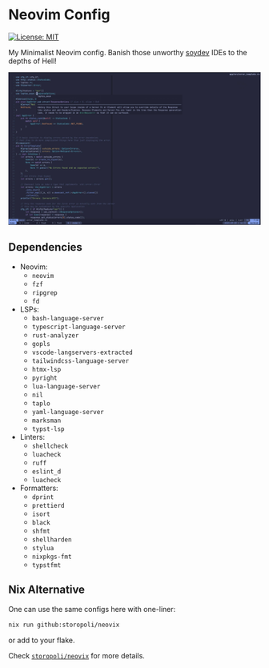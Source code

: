 # Neovim Config

[![License: MIT](https://img.shields.io/badge/License-MIT-yellow.svg)](https://opensource.org/licenses/MIT)

My Minimalist Neovim config.
Banish those unworthy [soydev](https://storopoli.io/2023-11-10-2023-11-13-soydev/)
IDEs to the depths of Hell!

![Screenshot](./screenshot.jpg)

## Dependencies

- Neovim:
  - `neovim`
  - `fzf`
  - `ripgrep`
  - `fd`
- LSPs:
  - `bash-language-server`
  - `typescript-language-server`
  - `rust-analyzer`
  - `gopls`
  - `vscode-langservers-extracted`
  - `tailwindcss-language-server`
  - `htmx-lsp`
  - `pyright`
  - `lua-language-server`
  - `nil`
  - `taplo`
  - `yaml-language-server`
  - `marksman`
  - `typst-lsp`
- Linters:
  - `shellcheck`
  - `luacheck`
  - `ruff`
  - `eslint_d`
  - `luacheck`
- Formatters:
  - `dprint`
  - `prettierd`
  - `isort`
  - `black`
  - `shfmt`
  - `shellharden`
  - `stylua`
  - `nixpkgs-fmt`
  - `typstfmt`

## Nix Alternative

One can use the same configs here with one-liner:

```bash
nix run github:storopoli/neovix
```

or add to your flake.

Check [`storopoli/neovix`](https://github.com/storopoli/neovix) for more details.
